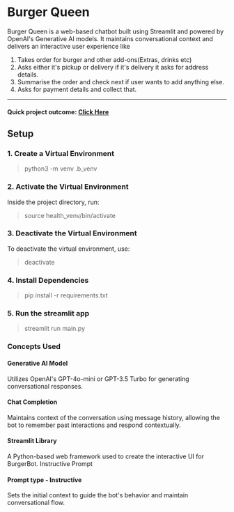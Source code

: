 # Burger Queen

Burger Queen is a web-based chatbot built using Streamlit and powered by OpenAI's Generative AI models. It maintains conversational context and delivers an interactive user experience like
1. Takes order for burger and other add-ons(Extras, drinks etc)
2. Asks either it's pickup or delivery if it's delivery it asks for address details.
3. Summarise the order and check next if user wants to add anything else.
4. Asks for payment details and collect that.
---
#### Quick project outcome: [Click Here](https://drive.google.com/file/d/13slkAA5G-AaE9u5KrHx__orsiF3Arw69/view?usp=drive_link)

## Setup  

### 1. Create a Virtual Environment  

 > python3 -m venv .b_venv

### 2. Activate the Virtual Environment
Inside the project directory, run:

> source health_venv/bin/activate

### 3. Deactivate the Virtual Environment
To deactivate the virtual environment, use:

> deactivate

###  4. Install Dependencies
> pip install -r requirements.txt


### 5. Run the streamlit app
> streamlit run main.py


### Concepts Used

#### Generative AI Model

Utilizes OpenAI's GPT-4o-mini or GPT-3.5 Turbo for generating conversational responses.

#### Chat Completion

Maintains context of the conversation using message history, allowing the bot to remember past interactions and respond contextually.

#### Streamlit Library

A Python-based web framework used to create the interactive UI for BurgerBot.
Instructive Prompt

####  Prompt type - Instructive
Sets the initial context to guide the bot's behavior and maintain conversational flow.
